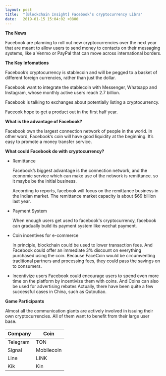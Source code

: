 ```yaml
---
layout: post
title:  "[Blockchain Insight] Facebook’s cryptocurrency Libra"
date:   2019-01-15 15:04:02 +0800
---
```




**The News**

Facebook are planning to roll out new cryptocurrencies over the next year that are meant to allow users to send money to contacts on their messaging systems, like a Venmo or PayPal that can move across international borders.

**The Key Infomations**

Facebook’s cryptocurrency is stablecoin and will be pegged to a basket of different foreign currencies, rather than just the dollar.

Facebook want to integrate the stablecoin with Messenger, Whatsapp and Instagram, whose monthly active users reach 2.7 billion.

Facebook is talking to exchanges about potentially listing a cryptocurrency. 

Faceook  hope to get a product out in the first half year.


**What is the advantage of Facebook?**

Facebook own the largest connection network of people in the world. In other word, Facebook’s coin will have good liquidity at the beginning.  It’s easy to promote a money transfer service. 


**What could Facebook do with cryptocurrency?**

- Remittance 

	Facebook’s biggest advantage is the connection network, and the  economic  service which can make use of the network is remittance. so it maybe be the initial business.

	According to reports, facebook will focus on the remittance business in the Indian market. The remittance market capacity is about $69 billion last year.


- Payment System

	When enough users get used to facebook's cryptocurrency, facebook can gradually build its payment system like wechat payment.

- Coin incentives for e-commerce

	In principle, blockchain could be used to lower transaction fees. And Facebook could offer an immediate 3% discount on everything purchased using the coin. Because FaceCoin would be circumventing traditional partners and processing fees, they could pass the savings on to consumers.

- Incentivize users
	Facebook could encourage users to spend even more time on the platform by incentivize them with coins. And Coins can also be used for advertising rebates
Actually, there have been quite a few successful cases in China, such as Qutoutiao.

**Game Participants**

Almost all the communication giants are actively involved in issuing their own cryptocurrencies. All of them want to benefit from their large user base.


Company|Coin
---|---
Telegram|TON
Signal|Mobilecoin
Line|LINK
Kik|Kin  

